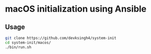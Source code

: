# macOS initialization using Ansible

## Usage
```zsh
git clone https://github.com/devksingh4/system-init
cd system-init/macos/
./bin/run.sh
```
